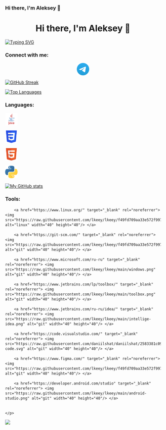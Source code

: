 ### Hi there, I'm Aleksey 👋
## 

<h1 align="center">
  Hi there, I'm Aleksey 👋
</h1>

[![Typing SVG](https://readme-typing-svg.herokuapp.com?color=%2336BCF7&lines=Computer+science+student)](https://git.io/typing-svg)

### Connect with me:
<p align="center">
  <a href="https://t.me/l_keey" target="blank"><img align="center"        src="https://raw.githubusercontent.com/lkeey/lkeey/f49fd709aa33e572f99701a756db08c7bc60b935/Telegram.svg" alt="aleksey"  height="40" width="40" />
  </a>
</p>

[![GitHub Streak](https://github-readme-streak-stats.herokuapp.com/?user=lkeey)](https://git.io/streak-stats)

[![Top Languages](https://github-readme-stats.vercel.app/api/top-langs/?username=lkeey&layout=compact)](https://github.com/anuraghazra/github-readme-stats)

### Languages:
<p align="left"> 

  <a href="https://www.cprogramming.com/" target="_blank" rel="noreferrer"> <img src="https://raw.githubusercontent.com/lkeey/lkeey/main/java.png"        alt="java" width="40" height="40"/> 
  </a> 
  
  <a href="https://www.w3schools.com/css/" target="_blank" rel="noreferrer"> <img src="https://github.com/lkeey/lkeey/blob/main/CSS3.svg" alt="css3"        width="40" height="40"/> 
  </a> 
  
  <a href="https://www.w3.org/html/" target="_blank" rel="noreferrer"> <img         src="https://raw.githubusercontent.com/lkeey/lkeey/f49fd709aa33e572f99701a756db08c7bc60b935/HTML5.svg" alt="html5" width="40" height="40"/>
  </a> 
  
<a href="https://www.python.org" target="_blank" rel="noreferrer"> <img src="https://raw.githubusercontent.com/lkeey/lkeey/64bc5643727188e041b49d4da10923579aa7eeb8/python.svg" alt="python" width="40" height="40"/> 
  </a> 
  
</p>

[![My GitHub stats](https://github-readme-stats.vercel.app/api?username=lkeey)](https://github.com/anuraghazra/github-readme-stats)

<!-- [![My LeetCode stats](https://leetcode-stats-six.vercel.app/api?username=lkeey)](https://github.com/KnlnKS/leetcode-stats) -->

  
### Tools:
<p align="center"> 
  
        <a href="https://www.linux.org/" target="_blank" rel="noreferrer"> <img src="https://raw.githubusercontent.com/lkeey/lkeey/f49fd709aa33e572f99701a756db08c7bc60b935/flat_linux.svg" alt="linux" width="40" height="40"/> </a> 
          
        <a href="https://git-scm.com/" target="_blank" rel="noreferrer"> <img src="https://raw.githubusercontent.com/lkeey/lkeey/f49fd709aa33e572f99701a756db08c7bc60b935/git.svg" alt="git" width="40" height="40"/> </a> 
          
        <a href="https://www.microsoft.com/ru-ru" target="_blank" rel="noreferrer"> <img src="https://raw.githubusercontent.com/lkeey/lkeey/main/windows.png" alt="git" width="40" height="40"/> </a> 
          
        <a href="https://www.jetbrains.com/lp/toolbox/" target="_blank" rel="noreferrer"> <img src="https://raw.githubusercontent.com/lkeey/lkeey/main/toolbox.png" alt="git" width="40" height="40"/> </a> 
          
        <a href="https://www.jetbrains.com/ru-ru/idea/" target="_blank" rel="noreferrer"> <img src="https://raw.githubusercontent.com/lkeey/lkeey/main/intellige-idea.png" alt="git" width="40" height="40"/> </a> 
                    
        <a href="https://code.visualstudio.com/" target="_blank" rel="noreferrer"> <img src="https://raw.githubusercontent.com/daniilshat/daniilshat/2583381c09497c680369e95dce7e029d93484d94/icons/VS-code.svg" alt="git" width="40" height="40"/> </a> 
          
        <a href="https://www.figma.com/" target="_blank" rel="noreferrer"> <img src="https://raw.githubusercontent.com/lkeey/lkeey/f49fd709aa33e572f99701a756db08c7bc60b935/figma.svg" alt="git" width="40" height="40"/> </a> 
          
        <a href="https://developer.android.com/studio" target="_blank" rel="noreferrer"> <img src="https://raw.githubusercontent.com/lkeey/lkeey/main/android-studio.png" alt="git" width="40" height="40"/> </a> 
          
          
    </p>

![](https://github-profile-summary-cards.vercel.app/api/cards/stats?username=lkeey&theme=solarized_dark)
 

<!-- [![Awards](https://github-profile-trophy.vercel.app/?username=lkeey)](https://github.com/ryo-ma/github-profile-trophy) -->

<!--
**lkeey/lkeey** is a ✨ _special_ ✨ repository because its `README.md` (this file) appears on your GitHub profile.

Here are some ideas to get you started:

- 🔭 I’m currently working on ...
- 🌱 I’m currently learning ...
- 👯 I’m looking to collaborate on ...
- 🤔 I’m looking for help with ...
- 💬 Ask me about ...
- 📫 How to reach me: ...
- 😄 Pronouns: ...
- ⚡ Fun fact: ...
-->
